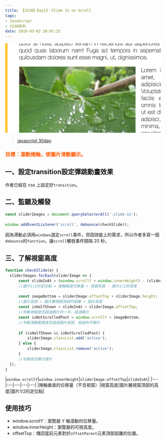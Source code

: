```yaml
---
title: 【JS30】Day13：Slide In on Scroll
tags:
- JavaScript
- JS30系列
date: 2018-03-02 10:07:32
---
```

![](/img/js30day/small12.jpg)

> [javascript 30day](https://javascript30.com/)

<!-- more -->

### <span style="color:#ff5900">目標：滾動捲軸，使圖片滑動顯示。</span>

## 一、設定transition設定彈跳動畫效果

作者已經在 css 上設定好`transition`。

## 二、監聽及觸發

```js
const sliderImages = document.querySelectorAll('.slide-in');

window.addEventListener('scroll', debounce(checkSlide));
```

因為滑動必須用`windows`選定`scroll`事件，但因效能上的需求，所以作者多寫一個`debounce`的`function`，讓`scroll`觸發事件間隔 20 秒。

## 三、了解視窗高度

```js
function checkSlide(e) {
  sliderImages.forEach(sliderImage => {
      const slideInAt = (window.scrollY + window.innerHeight) - (sliderImage.height / 2);
      //圖片1/2的定位點 = 捲軸垂直位移量 + 視窗高度 - 圖片1/2的高度

      const imageBottom = sliderImage.offsetTop + sliderImage.height;
      //圖片底部 = 圖片離視窗頂部的距離 + 圖片高度
      const isHalfShown = slideInAt > sliderImage.offsetTop;
      //判斷視窗是否超過圖片的一半，超過顯示
      const isNotScrolledPast = window.scrollY < imageBottom;
      //判斷滾動範圍是否超過圖片底部，超過則不顯示

      if (isHalfShown && isNotScrolledPast) {
          sliderImage.classList.add('active');
      } else {
          sliderImage.classList.remove('active');
      }
      //判斷是否顯示圖片
  });
}
```

|`window.scrollY`|`window.innerHeight`|`sliderImage.offsetTop`|`slideInAt`|
|---|---|---|---|---|
|捲軸垂直的位移量（不含視窗）|視窗高度|圖片離視窗頂部的高度|圖片1/2的定位點|



## 使用技巧
- window.scrollY：瀏覽器 Y 軸滾動的位移量。
- window.innerHeight：瀏覽器的可視高度。
- offsetTop：傳回當前元素對於`offsetParent`元素頂部距離的位置。